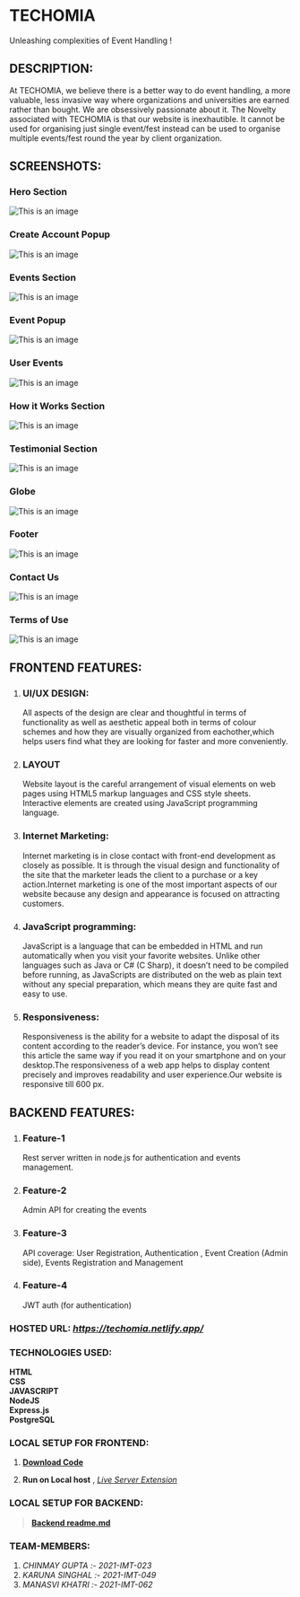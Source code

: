 # TECHOMIA

Unleashing complexities of Event Handling !

## DESCRIPTION:

At TECHOMIA, we believe there is a better way to do event handling, a more valuable, less invasive way where organizations and universities are earned rather than bought. We are obsessively passionate about it. The Novelty associated with TECHOMIA is that our website is inexhautible. It cannot be used for organising just single event/fest instead can be used to organise multiple events/fest round the year by client organization.

## SCREENSHOTS:

### Hero Section

![This is an image](./readme_img/hero.png)

### Create Account Popup

![This is an image](./readme_img/create-account.png)

### Events Section

![This is an image](./readme_img/eve-section.png)

### Event Popup

![This is an image](./readme_img/events-popup.png)

### User Events

![This is an image](./readme_img/user-events.png)

### How it Works Section

![This is an image](./readme_img/how-it-works.png)

### Testimonial Section

![This is an image](./readme_img/testimonial.png)

### Globe

![This is an image](./readme_img/globe.png)

### Footer

![This is an image](./readme_img/footer.png)

### Contact Us

![This is an image](./readme_img/contact-us.png)

### Terms of Use

![This is an image](./readme_img/tou.png)

## FRONTEND FEATURES:

1. ### UI/UX DESIGN:

   All aspects of the design are clear and thoughtful in terms of functionality as well as aesthetic appeal both in terms of colour schemes and how
   they are visually organized from eachother,which helps users find what they are looking for faster and more conveniently.

2. ### LAYOUT

   Website layout is the careful arrangement of visual elements on web pages using HTML5 markup languages ​​and CSS style sheets. Interactive elements are created using JavaScript programming language.

3. ### Internet Marketing:

   Internet marketing is in close contact with front-end development as closely as possible. It is through the visual design and functionality of the site that the marketer leads the client to a purchase or a key action.Internet marketing is one of the most important aspects of our website because any design and appearance is focused on attracting customers.

4. ### JavaScript programming:

   JavaScript is a language that can be embedded in HTML and run automatically when you visit your favorite websites. Unlike other languages ​​such as Java or C# (C Sharp), it doesn’t need to be compiled before running, as JavaScripts are distributed on the web as plain text without any special preparation, which means they are quite fast and easy to use.

5. ### Responsiveness:
   Responsiveness is the ability for a website to adapt the disposal of its content according to the reader’s device. For instance, you won’t see this article the same way if you read it on your smartphone and on your desktop.The responsiveness of a web app helps to display content precisely and improves readability and user experience.Our website is responsive till 600 px.

## BACKEND FEATURES:

1. ### Feature-1

   Rest server written in node.js for authentication and events management.

2. ### Feature-2

   Admin API for creating the events

3. ### Feature-3

   API coverage: User Registration, Authentication , Event Creation (Admin side), Events Registration and Management

4. ### Feature-4

   JWT auth (for authentication)

### HOSTED URL: *https://techomia.netlify.app/*

### TECHNOLOGIES USED:

**HTML**  
 **CSS**  
**JAVASCRIPT**  
 **NodeJS**  
**Express.js**  
 **PostgreSQL**

### LOCAL SETUP FOR FRONTEND:

1. [**Download Code**](https://github.com/chinmay-gupta-2003/Webkriti_Frontend-2022/archive/refs/heads/master.zip)

2. **Run on Local host** , [_Live Server Extension_](https://marketplace.visualstudio.com/items?itemName=ritwickdey.LiveServer)

### LOCAL SETUP FOR BACKEND:

> [**Backend readme.md**](https://github.com/chinmay-gupta-2003/Webkriti_Backend-2022/blob/master/readme.md)

### TEAM-MEMBERS:

1. _CHINMAY GUPTA :- 2021-IMT-023_
2. _KARUNA SINGHAL :- 2021-IMT-049_
3. _MANASVI KHATRI :- 2021-IMT-062_

